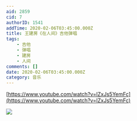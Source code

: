 ```yaml
---
aid: 2859
cid: 7
authorID: 1541
addTime: 2020-02-06T03:45:00.000Z
title: 王建房《在人间》吉他弹唱
tags:
    - 吉他
    - 弹唱
    - 建房
    - 人间
comments: []
date: 2020-02-06T03:45:00.000Z
category: 音乐
---
```


[https://www.youtube.com/watch?v=lZxJs5YemFc](https://www.youtube.com/watch?v=lZxJs5YemFc)

![](https://telegra.ph/file/1edaa5ab415ca9805011b.png)
